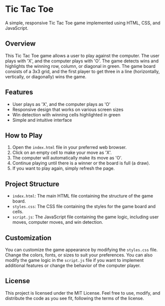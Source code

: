 # Tic Tac Toe

A simple, responsive Tic Tac Toe game implemented using HTML, CSS, and JavaScript.

## Overview

This Tic Tac Toe game allows a user to play against the computer. The user plays with 'X', and the computer plays with 'O'. The game detects wins and highlights the winning row, column, or diagonal in green. The game board consists of a 3x3 grid, and the first player to get three in a line (horizontally, vertically, or diagonally) wins the game.

## Features

- User plays as 'X', and the computer plays as 'O'
- Responsive design that works on various screen sizes
- Win detection with winning cells highlighted in green
- Simple and intuitive interface

## How to Play

1. Open the `index.html` file in your preferred web browser.
2. Click on an empty cell to make your move as 'X'.
3. The computer will automatically make its move as 'O'.
4. Continue playing until there is a winner or the board is full (a draw).
5. If you want to play again, simply refresh the page.

## Project Structure

- `index.html`: The main HTML file containing the structure of the game board.
- `styles.css`: The CSS file containing the styles for the game board and cells.
- `script.js`: The JavaScript file containing the game logic, including user moves, computer moves, and win detection.

## Customization

You can customize the game appearance by modifying the `styles.css` file. Change the colors, fonts, or sizes to suit your preferences. You can also modify the game logic in the `script.js` file if you want to implement additional features or change the behavior of the computer player.

## License

This project is licensed under the MIT License. Feel free to use, modify, and distribute the code as you see fit, following the terms of the license.
